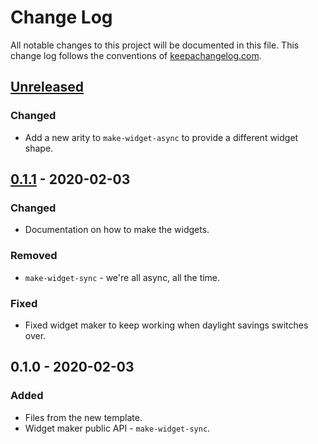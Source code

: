 # Change Log
All notable changes to this project will be documented in this file. This change log follows the conventions of [keepachangelog.com](http://keepachangelog.com/).

## [Unreleased]
### Changed
- Add a new arity to `make-widget-async` to provide a different widget shape.

## [0.1.1] - 2020-02-03
### Changed
- Documentation on how to make the widgets.

### Removed
- `make-widget-sync` - we're all async, all the time.

### Fixed
- Fixed widget maker to keep working when daylight savings switches over.

## 0.1.0 - 2020-02-03
### Added
- Files from the new template.
- Widget maker public API - `make-widget-sync`.

[Unreleased]: https://github.com/your-name/abbydev-bot/compare/0.1.1...HEAD
[0.1.1]: https://github.com/your-name/abbydev-bot/compare/0.1.0...0.1.1
